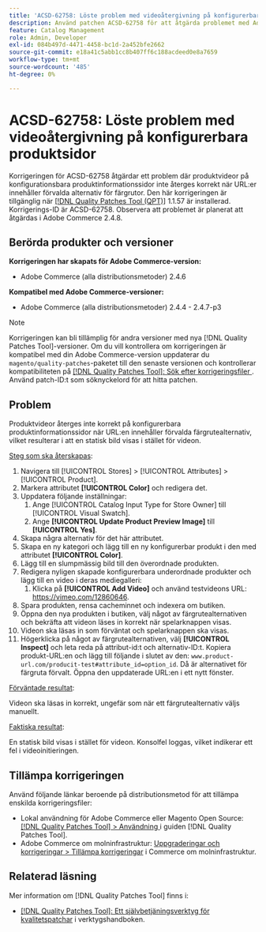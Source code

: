 ```yaml
---
title: 'ACSD-62758: Löste problem med videoåtergivning på konfigurerbara produktsidor'
description: Använd patchen ACSD-62758 för att åtgärda problemet med Adobe Commerce där produktvideor på konfigurerbara produktinformationssidor inte återges korrekt när URL:er innehåller förinställda alternativ för färgrutor.
feature: Catalog Management
role: Admin, Developer
exl-id: 084b497d-4471-4458-bc1d-2a452bfe2662
source-git-commit: e18a41c5abb1cc8b407ff6c188acdeed0e8a7659
workflow-type: tm+mt
source-wordcount: '485'
ht-degree: 0%

---
```


# ACSD-62758: Löste problem med videoåtergivning på konfigurerbara produktsidor

Korrigeringen för ACSD-62758 åtgärdar ett problem där produktvideor på konfigurationsbara produktinformationssidor inte återges korrekt när URL:er innehåller förvalda alternativ för färgrutor. Den här korrigeringen är tillgänglig när [[!DNL Quality Patches Tool (QPT)]](/help/tools/quality-patches-tool/quality-patches-tool-to-self-serve-quality-patches.md) 1.1.57 är installerad. Korrigerings-ID är ACSD-62758. Observera att problemet är planerat att åtgärdas i Adobe Commerce 2.4.8.

## Berörda produkter och versioner

**Korrigeringen har skapats för Adobe Commerce-version:**

* Adobe Commerce (alla distributionsmetoder) 2.4.6

**Kompatibel med Adobe Commerce-versioner:**

* Adobe Commerce (alla distributionsmetoder) 2.4.4 - 2.4.7-p3

>[!NOTE]
>
>Korrigeringen kan bli tillämplig för andra versioner med nya [!DNL Quality Patches Tool]-versioner. Om du vill kontrollera om korrigeringen är kompatibel med din Adobe Commerce-version uppdaterar du `magento/quality-patches`-paketet till den senaste versionen och kontrollerar kompatibiliteten på [[!DNL Quality Patches Tool]: Sök efter korrigeringsfiler ](https://experienceleague.adobe.com/tools/commerce-quality-patches/index.html). Använd patch-ID:t som söknyckelord för att hitta patchen.

## Problem

Produktvideor återges inte korrekt på konfigurerbara produktinformationssidor när URL:en innehåller förvalda färgrutealternativ, vilket resulterar i att en statisk bild visas i stället för videon.

<u>Steg som ska återskapas</u>:

1. Navigera till [!UICONTROL Stores] > [!UICONTROL Attributes] > [!UICONTROL Product].
1. Markera attributet **[!UICONTROL Color]** och redigera det.
1. Uppdatera följande inställningar:
   1. Ange [!UICONTROL Catalog Input Type for Store Owner] till [!UICONTROL Visual Swatch].
   1. Ange **[!UICONTROL Update Product Preview Image]** till **[!UICONTROL Yes]**.
1. Skapa några alternativ för det här attributet.
1. Skapa en ny kategori och lägg till en ny konfigurerbar produkt i den med attributet **[!UICONTROL Color]**.
1. Lägg till en slumpmässig bild till den överordnade produkten.
1. Redigera nyligen skapade konfigurerbara underordnade produkter och lägg till en video i deras mediegalleri:
   1. Klicka på **[!UICONTROL Add Video]** och använd testvideons URL: https://vimeo.com/12860646.
1. Spara produkten, rensa cacheminnet och indexera om butiken.
1. Öppna den nya produkten i butiken, välj något av färgrutealternativen och bekräfta att videon läses in korrekt när spelarknappen visas.
1. Videon ska läsas in som förväntat och spelarknappen ska visas.
1. Högerklicka på något av färgrutealternativen, välj **[!UICONTROL Inspect]** och leta reda på attribut-id:t och alternativ-ID:t. Kopiera produkt-URL:en och lägg till följande i slutet av den: `www.product-url.com/producit-test#attribute_id=option_id`. Då är alternativet för färgruta förvalt. Öppna den uppdaterade URL:en i ett nytt fönster.

<u>Förväntade resultat</u>:

Videon ska läsas in korrekt, ungefär som när ett färgrutealternativ väljs manuellt.

<u>Faktiska resultat</u>:

En statisk bild visas i stället för videon. Konsolfel loggas, vilket indikerar ett fel i videoinitieringen.

## Tillämpa korrigeringen

Använd följande länkar beroende på distributionsmetod för att tillämpa enskilda korrigeringsfiler:

* Lokal användning för Adobe Commerce eller Magento Open Source: [[!DNL Quality Patches Tool] > Användning ](/help/tools/quality-patches-tool/usage.md) i guiden [!DNL Quality Patches Tool].
* Adobe Commerce om molninfrastruktur: [Uppgraderingar och korrigeringar > Tillämpa korrigeringar](https://experienceleague.adobe.com/docs/commerce-cloud-service/user-guide/develop/upgrade/apply-patches.html) i Commerce om molninfrastruktur.


## Relaterad läsning

Mer information om [!DNL Quality Patches Tool] finns i:

* [[!DNL Quality Patches Tool]: Ett självbetjäningsverktyg för kvalitetspatchar](/help/tools/quality-patches-tool/quality-patches-tool-to-self-serve-quality-patches.md) i verktygshandboken.

